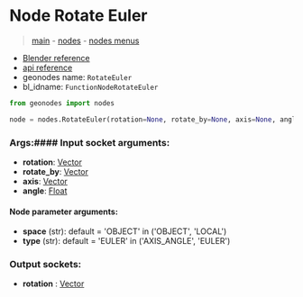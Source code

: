 # Node Rotate Euler

> [main](../structure.md) - [nodes](nodes.md) - [nodes menus](nodes_menus.md)

- [Blender reference](https://docs.blender.org/manual/en/latest/modeling/geometry_nodes/utilities/rotate_euler.html)
- [api reference](https://docs.blender.org/api/current/bpy.types.FunctionNodeRotateEuler.html)
- geonodes name: `RotateEuler`
- bl_idname: `FunctionNodeRotateEuler`

```python
from geonodes import nodes

node = nodes.RotateEuler(rotation=None, rotate_by=None, axis=None, angle=None, space='OBJECT', type='EULER')
```

### Args:#### Input socket arguments:

- **rotation**: [Vector](Vector.md)
- **rotate_by**: [Vector](Vector.md)
- **axis**: [Vector](Vector.md)
- **angle**: [Float](Float.md)

#### Node parameter arguments:

- **space** (str): default = 'OBJECT' in ('OBJECT', 'LOCAL')
- **type** (str): default = 'EULER' in ('AXIS_ANGLE', 'EULER')

### Output sockets:

- **rotation** : [Vector](Vector.md)

